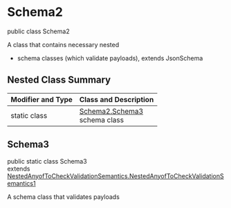 # Schema2
public class Schema2

A class that contains necessary nested
- schema classes (which validate payloads), extends JsonSchema

## Nested Class Summary
| Modifier and Type | Class and Description |
| ----------------- | ---------------------- |
| static class | [Schema2.Schema3](#schema3)<br> schema class |

## Schema3
public static class Schema3<br>
extends [NestedAnyofToCheckValidationSemantics.NestedAnyofToCheckValidationSemantics1](../../../../../../components/schemas/NestedAnyofToCheckValidationSemantics.md#nestedanyoftocheckvalidationsemantics1)

A schema class that validates payloads
